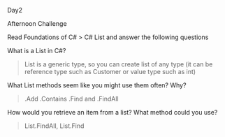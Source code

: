 Day2

Afternoon Challenge

Read Foundations of C# > C# List and answer the following questions

What is a List in C#?
>List is a generic type, so you can create list of any type (it can be reference type such as Customer or value type such as int)

What List methods seem like you might use them often? Why?
> .Add .Contains .Find and .FindAll

How would you retrieve an item from a list? What method could you use?
> List.FindAll, List.Find 